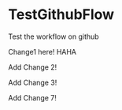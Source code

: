 # TestGithubFlow
Test the workflow on github

Change1 here! HAHA

Add Change 2!

Add Change 3!

Add Change 7!

